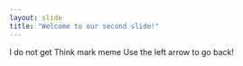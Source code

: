 ```yaml
---
layout: slide
title: "Welcome to our second slide!"
---
```

I do not get Think mark meme
Use the left arrow to go back!
